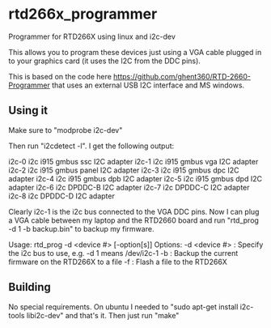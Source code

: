 # rtd266x_programmer
Programmer for RTD266X using linux and i2c-dev

This allows you to program these devices just using a VGA cable plugged in to your graphics card (it uses the I2C from the DDC pins).

This is based on the code here https://github.com/ghent360/RTD-2660-Programmer that uses an external USB I2C interface and MS windows.

Using it
--------

Make sure to "modprobe i2c-dev"

Then run "i2cdetect -l". I get the following output:

i2c-0	i2c       	i915 gmbus ssc                  	I2C adapter
i2c-1	i2c       	i915 gmbus vga                  	I2C adapter
i2c-2	i2c       	i915 gmbus panel                	I2C adapter
i2c-3	i2c       	i915 gmbus dpc                  	I2C adapter
i2c-4	i2c       	i915 gmbus dpb                  	I2C adapter
i2c-5	i2c       	i915 gmbus dpd                  	I2C adapter
i2c-6	i2c       	DPDDC-B                         	I2C adapter
i2c-7	i2c       	DPDDC-C                         	I2C adapter
i2c-8	i2c       	DPDDC-D                         	I2C adapter

Clearly i2c-1 is the i2c bus connected to the VGA DDC pins. Now I can plug a VGA cable between my laptop and the RTD2660 board and run "rtd_prog -d 1 -b backup.bin" to backup my firmware.

Usage: rtd_prog -d <device #> [-option[s]]
Options:
  -d <device #> : Specify the i2c bus to use, e.g. -d 1 means /dev/i2c-1
  -b <file>     : Backup the current firmware on the RTD266X to a file
  -f <file>     : Flash a file to the RTD266X

Building
--------
No special requirements. On ubuntu I needed to "sudo apt-get install i2c-tools libi2c-dev" and that's it. Then just run "make"
